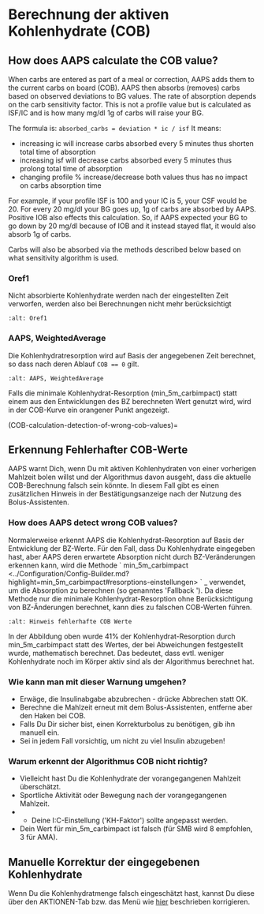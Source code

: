 # Berechnung der aktiven Kohlenhydrate (COB)

## How does AAPS calculate the COB value?

When carbs are entered as part of a meal or correction, AAPS adds them to the current carbs on board (COB). AAPS then absorbs (removes) carbs based on observed deviations to BG values. The rate of absorption depends on the carb sensitivity factor. This is not a profile value but is calculated as ISF/IC and is how many mg/dl 1g of carbs will raise your BG.

The formula is: `absorbed_carbs = deviation * ic / isf` It means:
* increasing ic will increase carbs absorbed every 5 minutes thus shorten total time of absorption
* increasing isf will decrease carbs absorbed every 5 minutes thus prolong total time of absorption
* changing profile % increase/decrease both values thus has no impact on carbs absorption time

For example, if your profile ISF is 100 and your IC is 5, your CSF would be 20. For every 20 mg/dl your BG goes up, 1g of carbs are absorbed by AAPS. Positive IOB also effects this calculation. So, if AAPS expected your BG to go down by 20 mg/dl because of IOB and it instead stayed flat, it would also absorb 1g of carbs.

Carbs will also be absorbed via the methods described below based on what sensitivity algorithm is used.

### Oref1

Nicht absorbierte Kohlenhydrate werden nach der eingestellten Zeit verworfen, werden also bei Berechnungen nicht mehr berücksichtigt

```{image} ../images/cob_oref0_orange_II.png
:alt: Oref1
```

### AAPS, WeightedAverage

Die Kohlenhydratresorption wird auf Basis der angegebenen Zeit berechnet, so dass nach deren Ablauf  `COB == 0` gilt.

```{image} ../images/cob_aaps2_orange_II.png
:alt: AAPS, WeightedAverage
```

Falls die minimale Kohlenhydrat-Resorption (min_5m_carbimpact) statt einem aus den Entwicklungen des BZ berechneten Wert genutzt wird, wird in der COB-Kurve ein orangener Punkt angezeigt.

(COB-calculation-detection-of-wrong-cob-values)=

## Erkennung Fehlerhafter COB-Werte

AAPS warnt Dich, wenn Du mit aktiven Kohlenhydraten von einer vorherigen Mahlzeit bolen willst und der Algorithmus davon ausgeht, dass die aktuelle COB-Berechnung falsch sein könnte. In diesem Fall gibt es einen zusätzlichen Hinweis in der Bestätigungsanzeige nach der Nutzung des Bolus-Assistenten.

### How does AAPS detect wrong COB values?

Normalerweise erkennt AAPS die Kohlenhydrat-Resorption auf Basis der Entwicklung der BZ-Werte. Für den Fall, dass Du Kohlenhydrate eingegeben hast, aber AAPS deren erwartete Absorption nicht durch BZ-Veränderungen erkennen kann, wird die Methode \` min_5m_carbimpact \<../Configuration/Config-Builder.md?highlight=min_5m_carbimpact#resorptions-einstellungen> \` _ verwendet, um die Absorption zu berechnen (so genanntes 'Fallback '). Da diese Methode nur die minimale Kohlenhydrat-Resorption ohne Berücksichtigung von BZ-Änderungen berechnet, kann dies zu falschen COB-Werten führen.

```{image} ../images/Calculator_SlowCarbAbsorption.png
:alt: Hinweis fehlerhafte COB Werte
```

In der Abbildung oben wurde 41% der Kohlenhydrat-Resorption durch min_5m_carbimpact statt des Wertes, der bei Abweichungen festgestellt wurde, mathematisch berechnet.  Das bedeutet, dass evtl. weniger Kohlenhydrate noch im Körper aktiv sind als der Algorithmus berechnet hat.

### Wie kann man mit dieser Warnung umgehen?

- Erwäge, die Insulinabgabe abzubrechen - drücke Abbrechen statt OK.
- Berechne die Mahlzeit erneut mit dem Bolus-Assistenten, entferne aber den Haken bei COB.
- Falls Du Dir sicher bist, einen Korrekturbolus zu benötigen, gib ihn manuell ein.
- Sei in jedem Fall vorsichtig, um nicht zu viel Insulin abzugeben!

### Warum erkennt der Algorithmus COB nicht richtig?

- Vielleicht hast Du die Kohlenhydrate der vorangegangenen Mahlzeit überschätzt.
- Sportliche Aktivität oder Bewegung nach der vorangegangenen Mahlzeit.
- - Deine I:C-Einstellung ('KH-Faktor') sollte angepasst werden.
- Dein Wert für min_5m_carbimpact ist falsch (für SMB wird 8 empfohlen, 3 für AMA).

## Manuelle Korrektur der eingegebenen Kohlenhydrate

Wenn Du die Kohlenhydratmenge falsch eingeschätzt hast, kannst Du diese über den AKTIONEN-Tab bzw. das Menü wie [hier](Screenshots-carb-correction) beschrieben korrigieren.
